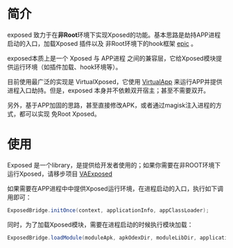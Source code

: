 # 简介

exposed 致力于在**非Root**环境下实现Xposed的功能。基本思路是劫持APP进程启动的入口，加载Xposed 插件以及 非Root环境下的hook框架 [epic](https://github.com/tiann/epic) 。

exposed本质上是一个 Xposed 与 APP进程 之间的兼容层，它给Xposed模块提供运行环境（如插件加载、hook环境等）。

目前使用最广泛的实现是 VirtualXposed，它使用 [VirtualApp](https://github.com/asLody/VirtualApp) 来运行APP并提供进程入口劫持。但是，exposed 本身并不依赖双开宿主；甚至不需要双开。

另外，基于APP加固的思路，甚至直接修改APK，或者通过magisk注入进程的方式，都可以实现 免Root Xposed。

# 使用

Exposed 是一个library，是提供给开发者使用的；如果你需要在非ROOT环境下运行Xposed，请移步项目 [VAExposed](https://github.com/android-hacker/VAExposed)

如果需要在APP进程中中提供Xposed运行环境，在进程启动的入口，执行如下调用即可：

```java
ExposedBridge.initOnce(context, applicationInfo, appClassLoader);
```

同时，为了加载Xposed模块，需要在进程启动的时候执行模块加载：

```java
ExposedBridge.loadModule(moduleApk, apkOdexDir, moduleLibDir, applicationInfo, appClassLoader);
```

